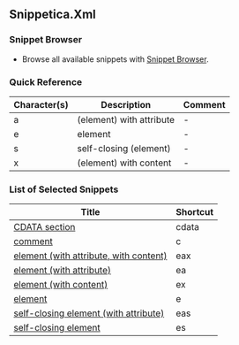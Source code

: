 ## Snippetica.Xml

### Snippet Browser

* Browse all available snippets with [Snippet Browser](http://pihrt.net/snippetica/snippets?engine=vscode&language=xml).

### Quick Reference

Character\(s\) | Description | Comment
------------ | ----------- | -------
a|\(element\) with attribute|\-
e|element|\-
s|self\-closing \(element\)|\-
x|\(element\) with content|\-

### List of Selected Snippets

Title | Shortcut
----- | --------
[CDATA section](CDataSection.snippet)|cdata
[comment](Comment.snippet)|c
[element \(with attribute, with content\)](ElementWithAttributeWithContent.snippet)|eax
[element \(with attribute\)](ElementWithAttribute.snippet)|ea
[element \(with content\)](ElementWithContent.snippet)|ex
[element](Element.snippet)|e
[self\-closing element \(with attribute\)](SelfClosingElementWithAttribute.snippet)|eas
[self\-closing element](SelfClosingElement.snippet)|es
